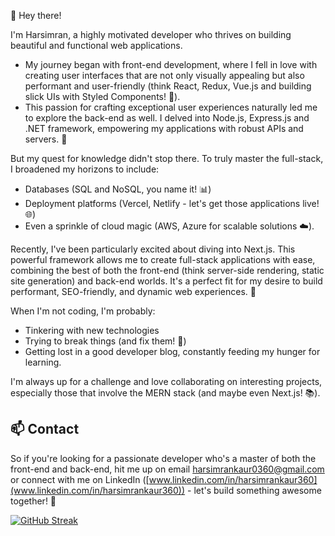 <!---
simi360/simi360 is a ✨ special ✨ repository because its `README.md` (this file) appears on your GitHub profile.
You can click the Preview link to take a look at your changes.
--->


👋 Hey there! 

I'm Harsimran, a highly motivated developer who thrives on building beautiful and functional web applications. 

* My journey began with front-end development, where I fell in love with creating user interfaces that are not only visually appealing but also performant and user-friendly (think React, Redux, Vue.js and building slick UIs with Styled Components! 💅). 
* This passion for crafting exceptional user experiences naturally led me to explore the back-end as well. I delved into Node.js, Express.js and .NET framework, empowering my applications with robust APIs and servers. 🚀

But my quest for knowledge didn't stop there. To truly master the full-stack, I broadened my horizons to include:

  - Databases (SQL and NoSQL, you name it! 📊)
  - Deployment platforms (Vercel, Netlify - let's get those applications live! 🌐)
  - Even a sprinkle of cloud magic (AWS, Azure for scalable solutions ☁️).

Recently, I've been particularly excited about diving into Next.js. This powerful framework allows me to create full-stack applications with ease, combining the best of both the front-end (think server-side rendering, static site generation) and back-end worlds. It's a perfect fit for my desire to build performant, SEO-friendly, and dynamic web experiences. 🌟

When I'm not coding, I'm probably:

* Tinkering with new technologies
* Trying to break things (and fix them! 🔧)
* Getting lost in a good developer blog, constantly feeding my hunger for learning.

I'm always up for a challenge and love collaborating on interesting projects, especially those that involve the MERN stack (and maybe even Next.js! 📚). 

## 📫 Contact

So if you're looking for a passionate developer who's a master of both the front-end and back-end, hit me up on email harsimrankaur0360@gmail.com or connect with me on LinkedIn ([www.linkedin.com/in/harsimrankaur360](www.linkedin.com/in/harsimrankaur360)) - let's build something awesome together! 🤝

[![GitHub Streak](https://streak-stats.demolab.com?user=simi360&theme=travelers-theme&border_radius=25&exclude_days=Sat&card_width=450&currStreakNum=EB3434&border=EB846C&ring=EB887E&fire=EB3434&excludeDaysLabel=50342A)](https://git.io/streak-stats)
<!---
![](http://github-profile-summary-cards.vercel.app/api/cards/repos-per-language?username=simi360&theme=dark)

![](http://github-profile-summary-cards.vercel.app/api/cards/most-commit-language?username=simi360&theme=dark)
--->
